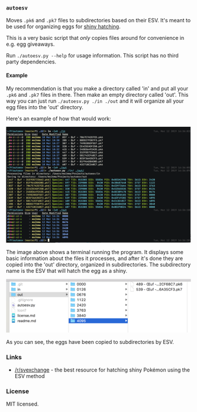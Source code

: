 ### `autoesv`

Moves `.pk6` and `.pk7` files to subdirectories based on their ESV. It's meant to be used for organizing eggs for [shiny hatching](https://www.reddit.com/r/SVExchange/).

This is a very basic script that *only* copies files around for convenience in e.g. egg giveaways.

Run `./autoesv.py --help` for usage information. This script has no third party dependencies.

#### Example

My recommendation is that you make a directory called 'in' and put all your `.pk6` and `.pk7` files in there. Then make an empty directory called 'out'. This way you can just run `./autoesv.py ./in ./out` and it will organize all your egg files into the 'out' directory.

Here's an example of how that would work:

<img src="https://raw.githubusercontent.com/msikma/autoesv/master/resources/example_1.png">

The image above shows a terminal running the program. It displays some basic information about the files it processes, and after it's done they are copied into the 'out' directory, organized in subdirectories. The subdirectory name is the ESV that will hatch the egg as a shiny.

<img src="https://raw.githubusercontent.com/msikma/autoesv/master/resources/example_2.png">

As you can see, the eggs have been copied to subdirectories by ESV.

### Links

* [/r/svexchange](https://www.reddit.com/r/SVExchange/) - the best resource for hatching shiny Pokémon using the ESV method

### License

MIT licensed.
